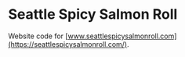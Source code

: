 # Seattle Spicy Salmon Roll

Website code for [www.seattlespicysalmonroll.com](https://seattlespicysalmonroll.com/).
